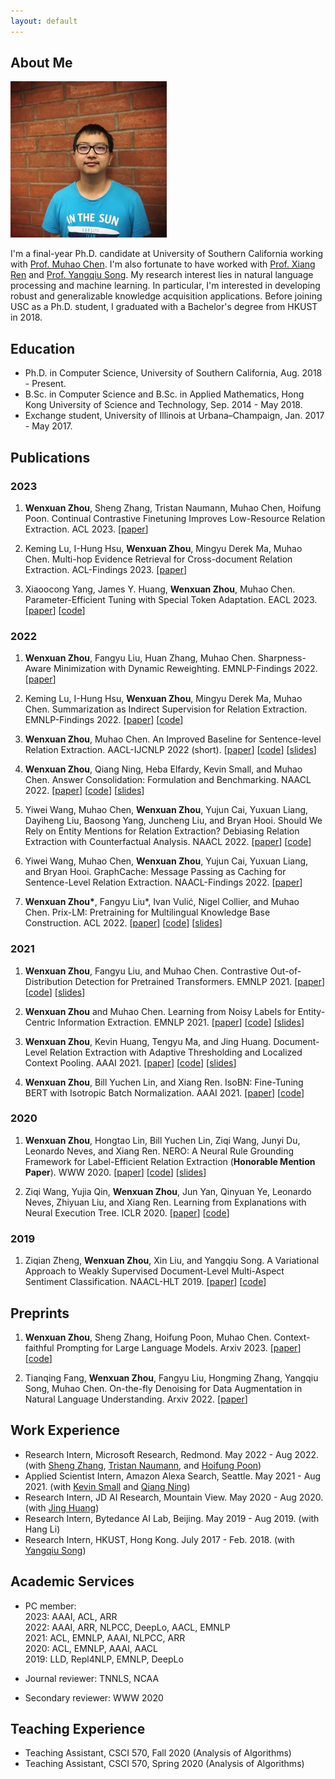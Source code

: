 ```yaml
---
layout: default
---
```


## About Me

<img class="profile-picture" src="photo.jpg">

I'm a final-year Ph.D. candidate at University of Southern California working with [Prof. Muhao Chen](https://muhaochen.github.io/). I'm also fortunate to have worked with [Prof. Xiang Ren](http://ink-ron.usc.edu/xiangren/) and [Prof. Yangqiu Song](https://www.cse.ust.hk/~yqsong/). My research interest lies in natural language processing and machine learning. In particular, I'm interested in developing robust and generalizable knowledge acquisition applications. Before joining USC as a Ph.D. student, I graduated with a Bachelor's degree from HKUST in 2018.

## Education
* Ph.D. in Computer Science, University of Southern California, Aug. 2018 - Present.
* B.Sc. in Computer Science and B.Sc. in Applied Mathematics, Hong Kong University of Science and Technology, Sep. 2014 - May 2018.
* Exchange student, University of Illinois at Urbana–Champaign, Jan. 2017 - May 2017.

## Publications

### 2023

1. **Wenxuan Zhou**, Sheng Zhang, Tristan Naumann, Muhao Chen, Hoifung Poon. Continual Contrastive Finetuning Improves Low-Resource Relation Extraction. ACL 2023. \[[paper](https://arxiv.org/abs/2212.10823)\]

1. Keming Lu, I-Hung Hsu, **Wenxuan Zhou**, Mingyu Derek Ma, Muhao Chen. Multi-hop Evidence Retrieval for Cross-document Relation Extraction. ACL-Findings 2023. \[[paper](https://arxiv.org/abs/2212.10786)\]

1. Xiaoocong Yang, James Y. Huang, **Wenxuan Zhou**, Muhao Chen. Parameter-Efficient Tuning with Special Token Adaptation. EACL 2023. \[[paper](https://arxiv.org/abs/2210.04382)\] \[[code](https://github.com/luka-group/PASTA)\]

### 2022

1. **Wenxuan Zhou**, Fangyu Liu, Huan Zhang, Muhao Chen. Sharpness-Aware Minimization with Dynamic Reweighting. EMNLP-Findings 2022. \[[paper](https://arxiv.org/abs/2112.08772)]

1. Keming Lu, I-Hung Hsu, **Wenxuan Zhou**, Mingyu Derek Ma, Muhao Chen. Summarization as Indirect Supervision for Relation Extraction. EMNLP-Findings 2022. \[[paper](https://arxiv.org/abs/2205.09837)\] \[[code](https://github.com/luka-group/SuRE)\]

1. **Wenxuan Zhou**, Muhao Chen. An Improved Baseline for Sentence-level Relation Extraction. AACL-IJCNLP 2022 (short). \[[paper](https://aclanthology.org/2022.aacl-short.21/)\] \[[code](https://github.com/wzhouad/RE_improved_baseline)\] \[[slides](slides/IRE_AACL22.pdf)\]

1. **Wenxuan Zhou**, Qiang Ning, Heba Elfardy, Kevin Small, and Muhao Chen. Answer Consolidation: Formulation and Benchmarking. NAACL 2022. \[[paper](https://arxiv.org/abs/2205.00042)] \[[code](https://github.com/amazon-research/question-answer-consolidation)\] \[[slides](slides/Quasi_NAACL22.pdf)\]

1. Yiwei Wang, Muhao Chen, **Wenxuan Zhou**, Yujun Cai, Yuxuan Liang, Dayiheng Liu, Baosong Yang, Juncheng Liu, and Bryan Hooi. Should We Rely on Entity Mentions for Relation Extraction? Debiasing Relation Extraction with Counterfactual Analysis. NAACL 2022. \[[paper](https://arxiv.org/abs/2205.03784)] \[[code](https://github.com/vanoracai/CoRE)\]

1. Yiwei Wang, Muhao Chen, **Wenxuan Zhou**, Yujun Cai, Yuxuan Liang, and Bryan Hooi. GraphCache: Message Passing as Caching for Sentence-Level Relation Extraction. NAACL-Findings 2022. \[[paper](https://arxiv.org/abs/2205.03786)]

1. **Wenxuan Zhou\***, Fangyu Liu\*, Ivan Vulić, Nigel Collier, and Muhao Chen. Prix-LM: Pretraining for Multilingual Knowledge Base Construction. ACL 2022. \[[paper](https://aclanthology.org/2022.acl-long.371/)] \[[code](https://github.com/luka-group/prix-lm)\] \[[slides](slides/Pirx-LM_ACL22.pdf)\]

### 2021

1. **Wenxuan Zhou**, Fangyu Liu, and Muhao Chen. Contrastive Out-of-Distribution Detection for Pretrained Transformers. EMNLP 2021. \[[paper](https://aclanthology.org/2021.emnlp-main.84/)\] \[[code](https://github.com/wzhouad/Contra-OOD)\] \[[slides](slides/OOD_EMNLP21.pdf)\]

1. **Wenxuan Zhou** and Muhao Chen. Learning from Noisy Labels for Entity-Centric Information Extraction. EMNLP 2021. \[[paper](https://aclanthology.org/2021.emnlp-main.437/)\] \[[code](https://github.com/wzhouad/NLL-IE)\] \[[slides](slides/NLL_EMNLP21.pdf)\]

1. **Wenxuan Zhou**, Kevin Huang, Tengyu Ma, and Jing Huang. Document-Level Relation Extraction with Adaptive Thresholding and Localized Context Pooling. AAAI 2021. \[[paper](https://arxiv.org/abs/2010.11304)\] \[[code](https://github.com/wzhouad/ATLOP)\] \[[slides](slides/ATLOP_AAAI21.pdf)\]

1. **Wenxuan Zhou**, Bill Yuchen Lin, and Xiang Ren. IsoBN: Fine-Tuning BERT with Isotropic Batch Normalization. AAAI 2021. \[[paper](https://arxiv.org/abs/2005.02178)\] \[[code](https://github.com/INK-USC/IsoBN)\]

### 2020

1. **Wenxuan Zhou**, Hongtao Lin, Bill Yuchen Lin, Ziqi Wang, Junyi Du, Leonardo Neves, and Xiang Ren. NERO: A Neural Rule Grounding Framework for Label-Efficient Relation Extraction (**Honorable Mention Paper**). WWW 2020. \[[paper](https://arxiv.org/abs/1909.02177)\] \[[code](https://github.com/INK-USC/NERO)\] \[[slides](slides/NERO_WWW20.pdf)\]

1. Ziqi Wang, Yujia Qin, **Wenxuan Zhou**, Jun Yan, Qinyuan Ye, Leonardo Neves, Zhiyuan Liu, and Xiang Ren. Learning from Explanations with Neural Execution Tree. ICLR 2020. \[[paper](https://arxiv.org/abs/1911.01352)\] \[[code](https://github.com/INK-USC/NExT)\]

### 2019

1. Ziqian Zheng, **Wenxuan Zhou**, Xin Liu, and Yangqiu Song. A Variational Approach to Weakly Supervised Document-Level Multi-Aspect Sentiment Classification. NAACL-HLT 2019. \[[paper](https://aclanthology.org/N19-1036/)\] \[[code](https://github.com/HKUST-KnowComp/VWS-DMSC)\]

## Preprints

1. **Wenxuan Zhou**, Sheng Zhang, Hoifung Poon, Muhao Chen. Context-faithful Prompting for Large Language Models. Arxiv 2023. \[[paper](https://arxiv.org/abs/2303.11315)\] \[[code](https://github.com/wzhouad/context-faithful-llm)\]

1. Tianqing Fang, **Wenxuan Zhou**, Fangyu Liu, Hongming Zhang, Yangqiu Song, Muhao Chen. On-the-fly Denoising for Data Augmentation in Natural Language Understanding. Arxiv 2022. \[[paper](https://arxiv.org/abs/2212.10558)\]


## Work Experience
* Research Intern, Microsoft Research, Redmond. May 2022 - Aug 2022. (with [Sheng Zhang](https://sheng-z.github.io/), [Tristan Naumann](https://www.microsoft.com/en-us/research/people/tristan/), and [Hoifung Poon](https://www.microsoft.com/en-us/research/people/hoifung/))
* Applied Scientist Intern, Amazon Alexa Search, Seattle. May 2021 - Aug 2021. (with [Kevin Small](http://www.kevinsmall.org/) and [Qiang Ning](https://www.qiangning.info/))
* Research Intern, JD AI Research, Mountain View. May 2020 - Aug 2020. (with [Jing Huang](https://sites.google.com/view/drjinghuang))
* Research Intern, Bytedance AI Lab, Beijing. May 2019 - Aug 2019. (with Hang Li)
* Research Intern, HKUST, Hong Kong. July 2017 - Feb. 2018. (with [Yangqiu Song](https://www.cse.ust.hk/~yqsong/))

## Academic Services
* PC member:<br>
2023: AAAI, ACL, ARR<br>
2022: AAAI, ARR, NLPCC, DeepLo, AACL, EMNLP<br>
2021: ACL, EMNLP, AAAI, NLPCC, ARR<br>
2020: ACL, EMNLP, AAAI, AACL<br>
2019: LLD, Repl4NLP, EMNLP, DeepLo<br>

* Journal reviewer: TNNLS, NCAA<br>

* Secondary reviewer: WWW 2020<br>

## Teaching Experience
* Teaching Assistant, CSCI 570, Fall 2020 (Analysis of Algorithms)
* Teaching Assistant, CSCI 570, Spring 2020 (Analysis of Algorithms)
<br/><br/>

